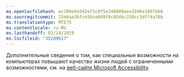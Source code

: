 ```yaml
---
ms.openlocfilehash: ec300e64342ef3c9f5e340088eee2046e1897bb8
ms.sourcegitcommit: 25e6aa3bfce58ce8d9f8c054bc338cc3dff4a78b
ms.translationtype: MTE75
ms.contentlocale: ru-RU
ms.lasthandoff: 03/14/2019
ms.locfileid: "35289617"
---
```

Дополнительные сведения о том, как специальные возможности на компьютерах повышают качество жизни людей с ограниченными возможностями, см. на [веб-сайте Microsoft Accessibility](http://go.microsoft.com/fwlink/?LinkId=8431).